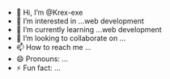 - 👋 Hi, I’m @Krex-exe
- 👀 I’m interested in ...web development 
- 🌱 I’m currently learning ...web development 
- 💞️ I’m looking to collaborate on ...
- 📫 How to reach me ...
- 😄 Pronouns: ...
- ⚡ Fun fact: ...

<!---
Krex-exe/Krex-exe is a ✨ special ✨ repository because its `README.md` (this file) appears on your GitHub profile.
You can click the Preview link to take a look at your changes.
--->
